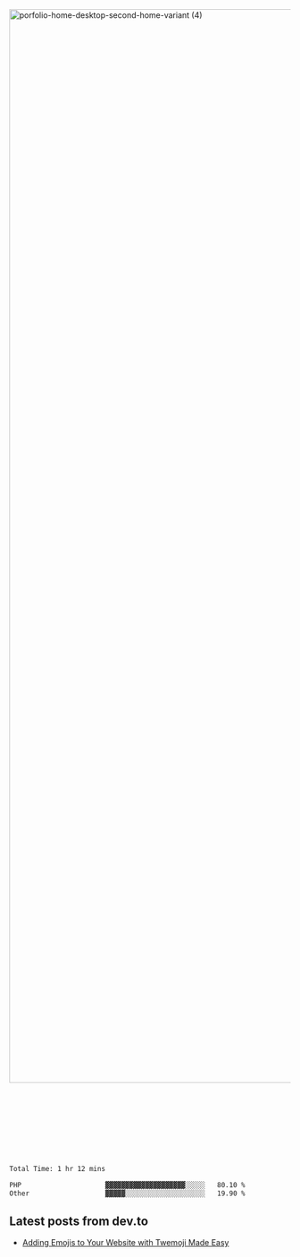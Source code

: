 <img width="1920" alt="porfolio-home-desktop-second-home-variant (4)" src="https://user-images.githubusercontent.com/44812120/231556360-1ee1d327-1a45-4bda-a93d-dd32a34149e4.png">
 
 
 
 
 
 <br><br><br><br><br><br><br>
<!--START_SECTION:waka-->

```txt
Total Time: 1 hr 12 mins

PHP                     ▓▓▓▓▓▓▓▓▓▓▓▓▓▓▓▓▓▓▓▓░░░░░   80.10 %
Other                   ▓▓▓▓▓░░░░░░░░░░░░░░░░░░░░   19.90 %
```

<!--END_SECTION:waka-->

## Latest posts from dev.to
<!-- MEDIUM-STORY-LIST:START -->
- [Adding Emojis to Your Website with Twemoji Made Easy](https://dev.to/danielsebesta/adding-emojis-to-your-website-with-twemoji-made-easy-mc8)
<!-- MEDIUM-STORY-LIST:END -->


